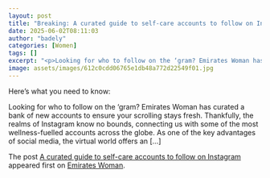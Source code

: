 ```yaml
---
layout: post
title: "Breaking: A curated guide to self-care accounts to follow on Insta"
date: 2025-06-02T08:11:03
author: "badely"
categories: [Women]
tags: []
excerpt: "<p>Looking for who to follow on the ‘gram? Emirates Woman has curated a bank of new accounts to ensure your scrolling stays fresh. Thankfully, the rea"
image: assets/images/612c0cdd06765e1db48a772d22549f01.jpg
---
```


Here’s what you need to know: <p>Looking for who to follow on the ‘gram? Emirates Woman has curated a bank of new accounts to ensure your scrolling stays fresh. Thankfully, the realms of Instagram know no bounds, connecting us with some of the most wellness-fuelled accounts across the globe. As one of the key advantages of social media, the virtual world offers an [&#8230;]</p>
<p>The post <a href="https://emirateswoman.com/a-curated-guide-to-self-care-accounts-to-follow-on-instagram/" rel="nofollow">A curated guide to self-care accounts to follow on Instagram</a> appeared first on <a href="https://emirateswoman.com" rel="nofollow">Emirates Woman</a>.</p>

